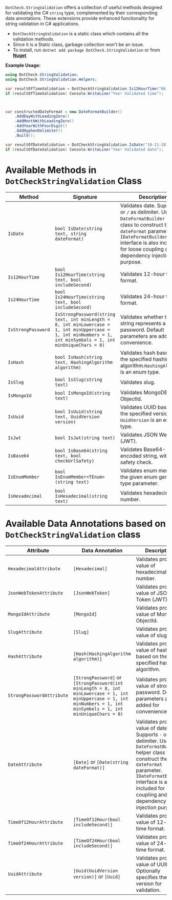 `DotCheck.StringValidation` offers a collection of useful methods designed for validating the C# `string`
type, complemented by their corresponding data annotations. These extensions provide enhanced functionality for string
validation in C# applications.

- `DotCheckStringValidation` is a static class which contains all the validation methods.
- Since it is a Static class, garbage collection won't be an issue.
- To install, run `dotnet add package DotCheck.StringValidation` or from
  **[Nuget](https://www.nuget.org/packages/DotCheck.StringValidation/)**

**Example Usage:**

```csharp
using DotCheck.StringValidation;
using DotCheck.StringValidation.Helpers;

var resultOfTimeValidation = DotCheckStringValidation.Is12HourTime("06:10 PM", includeSecond: false);
if (resultOfTimeValidation) Console.WriteLine("Yee! Validated time");



var constructedDateFormat = new DateFormatBuilder()
    .AddDayWithLeadingZero()
    .AddMonthWithLeadingZero()
    .AddYearWithFourDigit()
    .AddHyphenDelimiter()
    .Build();

var resultOfDateValidation = DotCheckStringValidation.IsDate("10-11-2014", dateFormat: constructedDateFormat);
if (resultOfDateValidation) Console.WriteLine("Yee! Validated date");
```

# Available Methods in `DotCheckStringValidation` Class

| Method             | Signature                                                                                                                                                      | Description                                                                                                                                                                                                                              |
|--------------------|----------------------------------------------------------------------------------------------------------------------------------------------------------------|------------------------------------------------------------------------------------------------------------------------------------------------------------------------------------------------------------------------------------------|
| `IsDate`           | `bool IsDate(string text, string dateFormat)`                                                                                                                  | Validates date. Supports `-` or `/` as delimiter. Use the `DateFormatBuilder` helper class to construct the `dateFormat` parameter. `IDateFormatBuilder` interface is also included for loose coupling and dependency injection purpose. |
| `Is12HourTime`     | `bool Is12HourTime(string text, bool includeSecond)`                                                                                                           | Validates 12-hour time format.                                                                                                                                                                                                           |
| `Is24HourTime`     | `bool Is24HourTime(string text, bool includeSecond)`                                                                                                           | Validates 24-hour time format.                                                                                                                                                                                                           |
| `IsStrongPassword` | `IsStrongPassword(string text, int minLength = 8, int minLowercase = 1, int minUppercase = 1, int minNumbers = 1, int minSymbols = 1, int minUniqueChars = 0)` | Validates whether the input string represents a strong password. Default parameters are added for convenience.                                                                                                                           |
| `IsHash`           | `bool IsHash(string text, HashingAlgorithm algorithm)`                                                                                                         | Validates hash based on the specified hashing algorithm.`HashingAlgorithm` is an enum type.                                                                                                                                              |
| `IsSlug`           | `bool IsSlug(string text)`                                                                                                                                     | Validates slug.                                                                                                                                                                                                                          |
| `IsMongoId`        | `bool IsMongoId(string text)`                                                                                                                                  | Validates MongoDB ObjectId.                                                                                                                                                                                                              |
| `IsUuid`           | `bool IsUuid(string text, UuidVersion version)`                                                                                                                | Validates UUID based on the specified version. `UuidVersion` is an enum type.                                                                                                                                                            |
| `IsJwt`            | `bool IsJwt(string text)`                                                                                                                                      | Validates JSON Web Token (JWT).                                                                                                                                                                                                          |
| `IsBase64`         | `bool IsBase64(string text, bool checkUrlSafety)`                                                                                                              | Validates Base64-encoded string, with URL safety check.                                                                                                                                                                                  |
| `IsEnumMember`     | `bool IsEnumMember<TEnum>(string text)`                                                                                                                        | Validates enum member of the given enum generic type parameter.                                                                                                                                                                          |
| `IsHexadecimal`    | `bool IsHexadecimal(string text)`                                                                                                                              | Validates hexadecimal number.                                                                                                                                                                                                            |

# Available Data Annotations based on `DotCheckStringValidation` class

| Attribute                 | Data Annotation                                                                                                                                                        | Description                                                                                                                                                                                                                                                |
|---------------------------|------------------------------------------------------------------------------------------------------------------------------------------------------------------------|------------------------------------------------------------------------------------------------------------------------------------------------------------------------------------------------------------------------------------------------------------|
| `HexadecimalAttribute`    | `[Hexadecimal]`                                                                                                                                                        | Validates property value of hexadecimal number.                                                                                                                                                                                                            |
| `JsonWebTokenAttribute`   | `[JsonWebToken]`                                                                                                                                                       | Validates property value of JSON Web Token (JWT).                                                                                                                                                                                                          |
| `MongoIdAttribute`        | `[MongoId]`                                                                                                                                                            | Validates property value of MongoDB ObjectId.                                                                                                                                                                                                              |
| `SlugAttribute`           | `[Slug]`                                                                                                                                                               | Validates property value of slug.                                                                                                                                                                                                                          |
| `HashAttribute`           | `[Hash(HashingAlgorithm algorithm)]`                                                                                                                                   | Validates property value of hash based on the specified hashing algorithm.                                                                                                                                                                                 |
| `StrongPasswordAttribute` | `[StrongPassword]` or `[StrongPassword(int minLength = 8, int minLowercase = 1, int minUppercase = 1, int minNumbers = 1, int minSymbols = 1, int minUniqueChars = 0)` | Validates property value of strong password. Default parameters are added for convenience.                                                                                                                                                                 |
| `DateAttribute`           | `[Date]` or `[Date(string dateFormat)]`                                                                                                                                | Validates property value of date. Supports `-` or `/` as delimiter. Use the `DateFormatBuilder` helper class to construct the `dateFormat` parameter. `IDateFormatBuilder` interface is also included for loose coupling and dependency injection purpose. |
| `TimeOf12HourAttribute`   | `[TimeOf12Hour(bool includeSecond)]`                                                                                                                                   | Validates property value of 12-hour time format.                                                                                                                                                                                                           |
| `TimeOf24HourAttribute`   | `[TimeOf24Hour(bool includeSecond)]`                                                                                                                                   | Validates property value of 24-hour time format.                                                                                                                                                                                                           |
| `UuidAttribute`           | `[Uuid(UuidVersion version)]` or `[Uuid]`                                                                                                                              | Validates property value of UUID. Optionally specifies the UUID version for validation.                                                                                                                                                                    |
